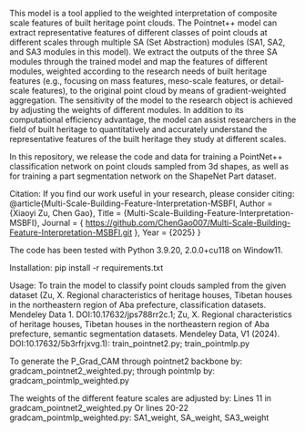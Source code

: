 This model is a tool applied to the weighted interpretation of composite scale features of built heritage point clouds. The Pointnet++ model can extract representative features of different classes of point clouds at different scales through multiple SA (Set Abstraction) modules (SA1, SA2, and SA3 modules in this model). We extract the outputs of the three SA modules through the trained model and map the features of different modules, weighted according to the research needs of built heritage features (e.g., focusing on mass features, meso-scale features, or detail-scale features), to the original point cloud by means of gradient-weighted aggregation. The sensitivity of the model to the research object is achieved by adjusting the weights of different modules. In addition to its computational efficiency advantage, the model can assist researchers in the field of built heritage to quantitatively and accurately understand the representative features of the built heritage they study at different scales.

In this repository, we release the code and data for training a PointNet++ classification network on point clouds sampled from 3d shapes, as well as for training a part segmentation network on the ShapeNet Part dataset.

Citation:
If you find our work useful in your research, please consider citing: 
@article{Multi-Scale-Building-Feature-Interpretation-MSBFI,
      Author = {Xiaoyi Zu, Chen Gao},
      Title = {Multi-Scale-Building-Feature-Interpretation-MSBFI},
      Journal = { https://github.com/ChenGao007/Multi-Scale-Building-Feature-Interpretation-MSBFI.git },
      Year = {2025}
}

The code has been tested with Python 3.9.20, 2.0.0+cu118 on Window11.

Installation:
pip install -r requirements.txt

Usage:
To train the model to classify point clouds sampled from the given dataset (Zu, X. Regional characteristics of heritage houses, Tibetan houses in
the northeastern region of Aba prefecture, classification datasets. Mendeley Data 1. DOI:10.17632/jps788rr2c.1; Zu, X. Regional characteristics of heritage houses, Tibetan houses in
the northeastern region of Aba prefecture, semantic segmentation datasets. Mendeley Data, V1 (2024). DOI:10.17632/5b3rfrjxvg.1): train_pointnet2.py; train_pointmlp.py

To generate the P_Grad_CAM through pointnet2 backbone by:
gradcam_pointnet2_weighted.py; through pointmlp by: gradcam_pointmlp_weighted.py

The weights of the different feature scales are adjusted by: 
Lines 11 in gradcam_pointnet2_weighted.py Or lines 20-22 gradcam_pointmlp_weighted.py: SA1_weight, SA_weight, SA3_weight


